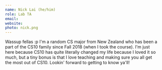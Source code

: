 ```yaml
---
name: Nick Lai (he/him)
role: Lab TA
email:
website:
photo: nick.png
---
```

Wassup fellas :p I'm a random CS major from New Zealand who has been a part of the CS10 family since Fall 2018 (when I took the course). I'm just here because CS10 has quite literally changed my life because I loved it so much, but a tiny bonus is that I love teaching and making sure you all get the most out of CS10. Lookin' forward to getting to know ya'll!
